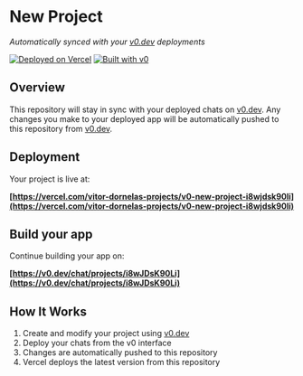 # New Project

*Automatically synced with your [v0.dev](https://v0.dev) deployments*

[![Deployed on Vercel](https://img.shields.io/badge/Deployed%20on-Vercel-black?style=for-the-badge&logo=vercel)](https://vercel.com/vitor-dornelas-projects/v0-new-project-i8wjdsk90li)
[![Built with v0](https://img.shields.io/badge/Built%20with-v0.dev-black?style=for-the-badge)](https://v0.dev/chat/projects/i8wJDsK90Li)

## Overview

This repository will stay in sync with your deployed chats on [v0.dev](https://v0.dev).
Any changes you make to your deployed app will be automatically pushed to this repository from [v0.dev](https://v0.dev).

## Deployment

Your project is live at:

**[https://vercel.com/vitor-dornelas-projects/v0-new-project-i8wjdsk90li](https://vercel.com/vitor-dornelas-projects/v0-new-project-i8wjdsk90li)**

## Build your app

Continue building your app on:

**[https://v0.dev/chat/projects/i8wJDsK90Li](https://v0.dev/chat/projects/i8wJDsK90Li)**

## How It Works

1. Create and modify your project using [v0.dev](https://v0.dev)
2. Deploy your chats from the v0 interface
3. Changes are automatically pushed to this repository
4. Vercel deploys the latest version from this repository
